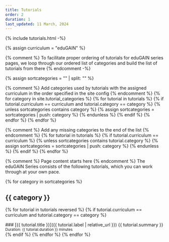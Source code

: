 ```yaml
---
title: Tutorials
order: 2
duration: 1
last_updated: 11 March, 2024
---
```


{% include tutorials.html -%}

{% assign curriculum = "eduGAIN" %}

{% comment %}
To facilitate proper ordering of tutorials for eduGAIN series pages, we loop through our ordered list of categories and build the list of tutorials from there
{% endcomment -%}

{% assign sortcategories = "" | split: "" %}

{% comment %}
Add categories used by tutorials with the assigned curriculum in the order specified in the site config
{% endcomment %}
{% for category in site.tutorial_categories %}
{% for tutorial in tutorials %}
{% if tutorial.curriculum == curriculum and tutorial.category == category %}
{% unless sortcategories contains category %}
{% assign sortcategories = sortcategories | push: category %}
{% endunless %}
{% endif %}
{% endfor %}
{% endfor %}

{% comment %}
Add any missing categories to the end of the list
{% endcomment %}
{% for tutorial in tutorials %}
{% if tutorial.curriculum == curriculum %}
{% unless sortcategories contains tutorial.category %}
{% assign sortcategories = sortcategories | push: category %}
{% endunless %}
{% endif %}
{% endfor %}

{% comment %}
Page content starts here
{% endcomment %}
The eduGAIN Series consists of the following tutorials, which you can work through at your own pace.

{% for category in sortcategories %}
## {{ category }}
{% for tutorial in tutorials reversed %}
{% if tutorial.curriculum == curriculum and tutorial.category == category %}
<div id="{{ tutorial.label }}" class="series-tutorial" markdown="1">
### [{{ tutorial.title }}]({{ tutorial.label | relative_url }})
{{ tutorial.summary }}  
<small>Duration: {{ tutorial.duration }} minutes</small>
</div>
{% endif %}
{% endfor %}
{% endfor %}
